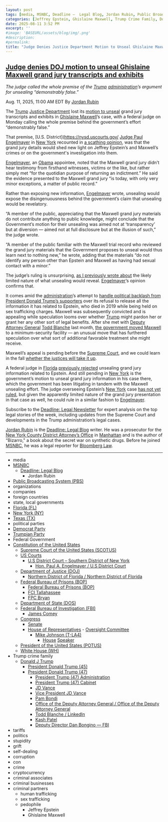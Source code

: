 ```yaml
---
layout: post
tags: [media, MSNBC, Deadline –  Legal Blog, Jordan Rubin, Public Broadcasting System (PBS), organizations, companies, foreign countries, state local governments, Florida (FL), New York (NY), Texas (TX), political parties, Democrat Party, Trumpian Party, Federal Government, Constitution of the United States, Supreme Court of the United States (SCOTUS), US Courts, U.S District Court – Southern District of New York, Hon. Paul A. Engelmayer / U.S District Court, Department of Justice (DOJ), Northern District of Florida / Northern District of Florida, Federal Bureau of Prisons (BOP), Federal Bureau of Prisons (BOP), FCI Tallahassee, FPC Bryan, Department of State (DOS), Federal Bureau of Investigation (FBI), James Comey, Congress, Senate, House of Representatives,  Oversight Committee, Mike Johnson (T-LA4), House Speaker, President of the United States (POTUS), White House (WH), Trump crime family, Donald J Trump, President Donald Trump (45), President Donald Trump (47), President Trump (47) Administration, President Trump (47) Cabinet, JD Vance, Vice President JD Vance, Pam Bondi, Office of the Deputy Attorney General / Office of the Deputy Attorney General, Todd Blanche / LinkedIn, Kash Patel, Deputy Director Dan Bongino — FBI, tariffs, politics, stupidity, grift, self-dealing, corruption, con, crime, cryptocurrency, criminal associates, criminal businesses, criminal partners, human trafficking, sex trafficking, pedophile, Jeffrey Epstein, Ghislaine Maxwell]
categories: [Jeffrey Epstein, Ghislaine Maxwell, Trump Crime Family, Donald Trump]
date: 2025-08-11 3:52 PM
excerpt: ''
#image: 'BASEURL/assets/blog/img/.png'
#description:
#permalink:
title: "Judge Denies Justice Department Motion to Unseal Ghislaine Maxwell Grand Jury"
---
```



## [Judge denies DOJ motion to unseal Ghislaine Maxwell grand jury transcripts and exhibits](https://www.msnbc.com/deadline-white-house/deadline-legal-blog/ghislaine-maxwell-grand-jury-transcript-judge-denied-unseal-rcna224275)

*The judge called the whole premise of the [Trump](https://www.donaldjtrump.com/) [administration](https://www.whitehouse.gov/administration)’s argument for unsealing “demonstrably false.”*

Aug. 11, 2025, 11:00 AM EDT
By [Jordan Rubin](https://www.msnbc.com/author/jordan-rubin-ncpn1301611)

The [Trump](https://www.donaldjtrump.com/) [Justice Department](https://www.justice.gov/) lost its [motion to unseal](https://www.msnbc.com/deadline-white-house/deadline-legal-blog/ghislaine-maxwell-jeffery-epstein-grand-jury-transcripts-rcna221911) grand jury transcripts and exhibits in [Ghislaine Maxwell](https://www.msnbc.com/deadline-white-house/deadline-legal-blog/supreme-court-ghislaine-maxwell-appeal-epstein-trump-rcna220042)’s case, with a federal judge on Monday calling the whole premise behind the government’s effort “demonstrably false.”

That premise, [U.S. District](https://nysd.uscourts.gov/ [Judge Paul Engelmayer](https://nysd.uscourts.gov/hon-paul-engelmayer) in [New York](https://www.ny.gov/) recounted in [a scathing opinion](https://storage.courtlistener.com/recap/gov.uscourts.nysd.539612/gov.uscourts.nysd.539612.809.0.pdf), was that the grand jury details would shed new light on Jeffrey Epstein’s and Maxwell’s crimes or on the government's investigation into them.

[Engelmayer](https://nysd.uscourts.gov/hon-paul-engelmayer), an [Obama](https://obamawhitehouse.archives.gov/) appointee, noted that the Maxwell grand jury didn’t hear testimony from firsthand witnesses, victims or the like, but rather simply met “for the quotidian purpose of returning an indictment.” He said the evidence presented to the Maxwell grand jury “is today, with only very minor exceptions, a matter of public record.”

Rather than exposing new information, [Engelmayer](https://nysd.uscourts.gov/hon-paul-engelmayer) wrote, unsealing would expose the disingenuousness behind the government’s claim that unsealing would be revelatory.

“A member of the public, appreciating that the Maxwell grand jury materials do not contribute anything to public knowledge, might conclude that the Government’s motion for their unsealing was aimed not at ‘transparency’ but at diversion — aimed not at full disclosure but at the illusion of such,” the judge wrote.

“A member of the public familiar with the Maxwell trial record who reviewed the grand jury materials that the Government proposes to unseal would thus learn next to nothing new,” he wrote, adding that the materials “do not identify any person other than Epstein and Maxwell as having had sexual contact with a minor.”

The judge’s ruling is unsurprising, [as I previously wrote about](https://www.msnbc.com/deadline-white-house/deadline-legal-blog/jeffrey-epstein-ghislaine-maxwell-grand-jury-transcripts-rcna223103) the likely limited nature of what unsealing would reveal. [Engelmayer](https://nysd.uscourts.gov/hon-paul-engelmayer)’s opinion confirms that.

It comes amid the [administration](https://www.whitehouse.gov/administration/)’s attempt to [handle political backlash from President Donald Trump’s supporters](https://www.pbs.org/weta/washingtonweek/video/2025/07/trump-enraged-by-magas-epstein-backlash) over its refusal to release all the information it has related to Epstein, who died in 2019 while being held on sex trafficking charges. Maxwell was subsequently convicted and is appealing while speculation looms over whether [Trump](https://www.donaldjtrump.com/) might pardon her or grant her any other sort of legal benefits. After she met with [Deputy](https://www.justice.gov/dag/) [Attorney General](https://www.justice.gov/) [Todd Blanche](https://www.justice.gov/dag/) last month, [the government moved Maxwell](https://www.nbcnews.com/news/us-news/ghislaine-maxwell-puts-uncomfortable-spotlight-prison-camp-town-texas-rcna223669) to a minimum-security facility — an unusual move that has furthered speculation over what sort of additional favorable treatment she might receive.

Maxwell’s appeal is pending before the [Supreme Court](https://www.supremecourt.gov/), and we could learn in the fall [whether the justices will take it up](https://www.msnbc.com/deadline-white-house/deadline-legal-blog/supreme-court-ghislaine-maxwell-review-private-conference-rcna221981).

A federal judge in [Florida](https://www.myflorida.gov111qaqaq1/) [previously rejected](https://www.msnbc.com/deadline-white-house/deadline-legal-blog/jeffrey-epstein-grand-jury-transcripts-florida-rcna220605) unsealing grand jury information related to Epstein. And still pending in [New York](https://www.ny.gov/) is the government’s motion to unseal grand jury information in his case there, which the government has been litigating in tandem with the Maxwell unsealing effort. The judge overseeing Epstein’s [New York](https://www.ny.gov/) case [has not yet ruled](https://www.courtlistener.com/docket/15887848/united-states-v-epstein/), but given the apparently limited nature of the grand jury presentation in that case as well, he could rule in a similar fashion to [Engelmayer](https://nysd.uscourts.gov/hon-paul-engelmayer).

Subscribe to the [Deadline: Legal Newsletter](https://link.msnbc.com/join/5ck/msnbc-deadlinelegal-signup-inline) for expert analysis on the top legal stories of the week, including updates from the Supreme Court and developments in the Trump administration’s legal cases.

[Jordan Rubin](https://www.msnbc.com/author/jordan-rubin-ncpn1301611) is the [Deadline: Legal Blog](https://www.msnbc.com/deadline-white-house) writer. He was a prosecutor for the [New York County District Attorney’s Office](https://manhattanda.org/) in [Manhattan](https://manhattanda.org/) and is the author of “Bizarro," a book about the secret war on synthetic drugs. Before he joined [MSNBC](https://www.msnbc.com/), he was a legal reporter for [Bloomberg Law](https://pro.bloomberglaw.com/).

----
- media
- [MSNBC](https://www.msnbc.com/)
    - [Deadline: Legal Blog](https://www.msnbc.com/deadline-white-house)
        - Jordan Rubin
- [Public Broadcasting System (PBS)](https://www.pbs.org/)
- organizations 
- companies
- foreign countries 
- state, local governments
- [Florida (FL)](https://www.myflorida.gov/)
- [New York (NY)](https://www.ny.gov/)
- [Texas (TX)](https://www.texas.gov/)
- political parties 
- [Democrat Party](https://www.democrats.org/)
- [Trumpian Party](https://www.gop.com/)
- Federal Government 
- [Constitution of the United States](https://constitution.congress.gov/)
    - [Supreme Court of the United States (SCOTUS)](https://www.supremecourt.gov/)
    - [US Courts](https://www.uscourts.gov/)
        - [U.S District Court – Southern District of New York](https://nysd.uscourts.gov/)
            - [Hon. Paul A. Engelmayer / U.S District Court](https://nysd.uscourts.gov/hon-paul-engelmayer)
    - [Department of Justice (DOJ)](https://www.justice.gov/)
        - [Northern District of Florida / Northern District of Florida](https://www.justice.gov/usao-ndfl)
    - [Federal Bureau of Prisons (BOP)](https://www.bop.gov/)
        - [Federal Bureau of Prisons (BOP)](https://www.bop.gov/)
        - [FCI Tallahassee](https://www.bop.gov/locations/institutions/tal/)
        - [FPC Bryan](https://www.bop.gov/locations/institutions/bry/)
    - [Department of State (DOS)](https://www.state.gov/)
    - [Federal Bureau of Investigation (FBI)](https://www.fbi.gov/)
        - [James Comey](https://www.fbi.gov/history/directors/james-b-comey)
    - [Congress](https://www.congress.gov/)
        - [Senate](https://www.senate.gov/)
        - [House of Representatives](https://www.house.gov/)
                - [Oversight Committee](https://oversight.house.gov/)
            - [Mike Johnson (T-LA4)](https://mikejohnson.house.gov/)
                - [House](https://www.house.gov/) [Speaker](https://www.speaker.gov/) 
    - [President of the United States (POTUS)](https://www.whitehouse.gov/)
    - [White House (WH)](https://www.whitehouse.gov/)
- Trump crime family 
    - [Donald J Trump](https://www.donaldjtrump.com/)
        - [President Donald Trump (45)](https://trumpwhitehouse.archives.gov/)
        - [President Donald Trump (47)](https://www.whitehouse.gov/administration/donald-j-trump/)
            - [President Trump (47) Administration](https://www.whitehouse.gov/administration/)
            - [President Trump (47) Cabinet](https://www.whitehouse.gov/administration/the-cabinet/)
            - [JD Vance](https://www.linkedin.com/in/jd-vance-770a9047/)
            - [Vice President JD Vance](https://www.whitehouse.gov/administration/jd-vance/)
            - [Pam Bondi](https://www.justice.gov/ag/staff-profile/meet-attorney-general)
            - [Office of the Deputy Attorney General / Office of the Deputy Attorney General](https://www.justice.gov/dag)
            - [Todd Blanche / LinkedIn](https://www.linkedin.com/in/toddblanche/)
            - [Kash Patel](https://www.fbi.gov/about/leadership-and-structure/director-patel)
            - [Deputy Director Dan Bongino — FBI](https://www.fbi.gov/about/leadership-and-structure/deputy-director-dan-bongino)
- tariffs
- politics
- stupidity
- grift
- self-dealing
- corruption
- con
- crime
- cryptocurrency 
- criminal associates
- criminal businesses
- criminal partners
    - human trafficking 
    - sex trafficking 
    - pedophile 
        - Jeffrey Epstein 
        - Ghislaine Maxwell


